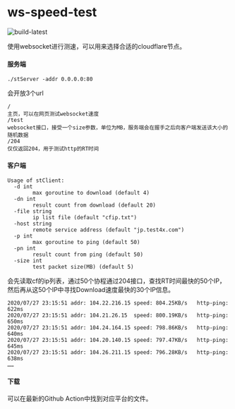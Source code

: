 # ws-speed-test

![build-latest](https://github.com/XGFan/ws-speed-test/workflows/build-latest/badge.svg)

使用websocket进行测速，可以用来选择合适的cloudflare节点。



#### 服务端
```shell script
./stServer -addr 0.0.0.0:80
```

会开放3个url

```
/
主页，可以在网页测试websocket速度
/test
websocket接口，接受一个size参数，单位为MB，服务端会在握手之后向客户端发送该大小的随机数据
/204
仅仅返回204，用于测试http的RT时间
```



#### 客户端

```shell script
Usage of stClient:
  -d int
    	max goroutine to download (default 4)
  -dn int
    	result count from download (default 20)
  -file string
    	ip list file (default "cfip.txt")
  -host string
    	remote service address (default "jp.test4x.com")
  -p int
    	max goroutine to ping (default 50)
  -pn int
    	result count from ping (default 50)
  -size int
    	test packet size(MB) (default 5)
```

会先读取cf的ip列表，通过50个协程通过204接口，查找RT时间最快的50个IP，然后再从这50个IP中寻找Download速度最快的30个IP信息。

```
2020/07/27 23:15:51 addr: 104.22.216.15	speed: 804.25KB/s	http-ping: 622ms
2020/07/27 23:15:51 addr: 104.21.26.15	speed: 800.19KB/s	http-ping: 650ms
2020/07/27 23:15:51 addr: 104.24.164.15	speed: 798.86KB/s	http-ping: 640ms
2020/07/27 23:15:51 addr: 104.20.140.15	speed: 797.47KB/s	http-ping: 645ms
2020/07/27 23:15:51 addr: 104.26.211.15	speed: 796.28KB/s	http-ping: 638ms
……
```

#### 下载

可以在最新的Github Action中找到对应平台的文件。